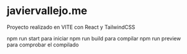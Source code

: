 # javiervallejo.me

Proyecto realizado en VITE con React y TailwindCSS

npm run start para iniciar
npm run build para compilar
npm run preview para comprobar el compilado
